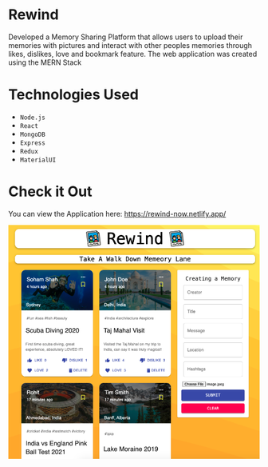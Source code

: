 # Rewind

Developed a Memory Sharing Platform that allows users to upload their memories with pictures and interact with other peoples memories through likes, dislikes, love and bookmark feature. The web application was created using the MERN Stack

# Technologies Used

* ``` Node.js ```
* ``` React ```
* ``` MongoDB ```
* ``` Express ```
* ``` Redux ``` 
* ``` MaterialUI ```

# Check it Out

You can view the Application here: https://rewind-now.netlify.app/

<p align="center">
  <img src="landingpage.png" />
</p>
